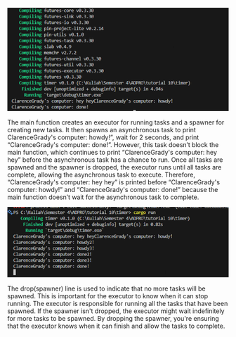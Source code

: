 ![alt text](image.png)

The main function creates an executor for running tasks and a spawner for creating new tasks. It then spawns an asynchronous task to print ClarenceGrady's computer: howdy!”, wait for 2 seconds, and print “ClarenceGrady's computer: done!”. However, this task doesn’t block the main function, which continues to print “ClarenceGrady's computer: hey hey” before the asynchronous task has a chance to run. Once all tasks are spawned and the spawner is dropped, the executor runs until all tasks are complete, allowing the asynchronous task to execute. Therefore, “ClarenceGrady's computer: hey hey” is printed before “ClarenceGrady's computer: howdy!” and “ClarenceGrady's computer: done!” because the main function doesn’t wait for the asynchronous task to complete.

![alt text](image-1.png)

The drop(spawner) line is used to indicate that no more tasks will be spawned. This is important for the executor to know when it can stop running. The executor is responsible for running all the tasks that have been spawned. If the spawner isn't dropped, the executor might wait indefinitely for more tasks to be spawned. By dropping the spawner, you're ensuring that the executor knows when it can finish and allow the tasks to complete.

